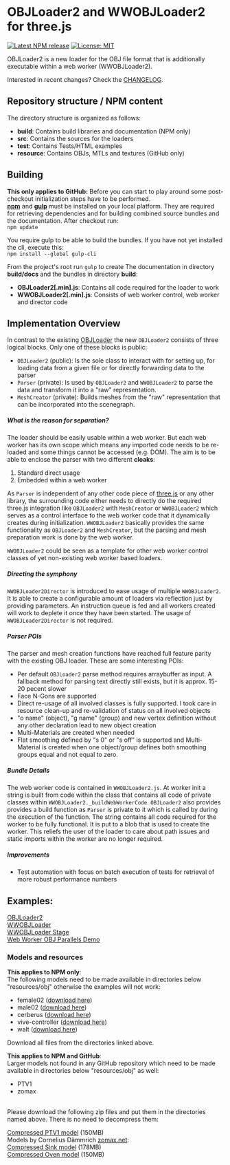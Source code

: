 OBJLoader2 and WWOBJLoader2 for three.js
===

[![Latest NPM release](https://img.shields.io/npm/v/wwobjloader2.svg)](https://www.npmjs.com/package/wwobjloader2)
[![License: MIT](https://img.shields.io/badge/License-MIT-yellow.svg)](https://github.com/kaisalmen/WWOBJLoader/blob/master/LICENSE)

OBJLoader2 is a new loader for the OBJ file format that is additionally executable within a web worker (WWOBJLoader2).

Interested in recent changes? Check the [CHANGELOG](CHANGELOG.md).

## Repository structure / NPM content
The directory structure is organized as follows:
- **build**: Contains build libraries and documentation (NPM only)
- **src**: Contains the sources for the loaders
- **test**: Contains Tests/HTML examples
- **resource**: Contains OBJs, MTLs and textures (GitHub only)

## Building

**This only applies to GitHub:** Before you can start to play around some post-checkout initialization steps have to be performed.<br>
**[npm](https://nodejs.org)** and **[gulp](http://gulpjs.com/)** must be installed on your local platform. They are required for retrieving dependencies and for building combined source bundles and the documentation. 
After checkout run:<br>
`npm update`

You require gulp to be able to build the bundles. If you have not yet installed the cli, execute this:<br>
`npm install --global gulp-cli`

From the project's root run `gulp` to create The documentation in directory **build/docs** and the bundles in directory **build**:
 - **OBJLoader2[.min].js**: Contains all code required for the loader to work
 - **WWOBJLoader2[.min].js**: Consists of web worker control, web worker and director code

## Implementation Overview
In contrast to the existing [OBJLoader](https://github.com/mrdoob/three.js/blob/dev/examples/js/loaders/OBJLoader.js) the new `OBJLoader2` consists of three logical blocks. Only one of these blocks is public:
- `OBJLoader2` (public): Is the sole class to interact with for setting up, for loading data from a given file or for directly forwarding data to the parser
- `Parser` (private): Is used by `OBJLoader2` and `WWOBJLoader2` to parse the data and transform it into a "raw" representation.
- `MeshCreator` (private): Builds meshes from the "raw" representation that can be incorporated into the scenegraph.

##### What is the reason for separation?
The loader should be easily usable within a web worker. But each web worker has its own scope which means any imported code needs to be re-loaded and some things cannot be accessed (e.g. DOM). The aim is to be able to enclose the parser with two different **cloaks**:<br>
1. Standard direct usage<br>
2. Embedded within a web worker

As `Parser` is independent of any other code piece of [three.js](https://threejs.org) or any other library, the surrounding code either needs to directly do the required three.js integration like `OBJLoader2` with `MeshCreator` or `WWOBJLoader2` which serves as a control interface to the web worker code that it dynamically creates during initialization. `WWOBJLoader2` basically provides the same functionality as `OBJLoader2` and `MeshCreator`, but the parsing and mesh preparation work is done by the web worker.

`WWOBJLoader2` could be seen as a template for other web worker control classes of yet non-existing web worker based loaders.

##### Directing the symphony
`WWOBJLoader2Director` is introduced to ease usage of multiple `WWOBJLoader2`. It is able to create a configurable amount of loaders via reflection just by providing parameters. An instruction queue is fed and all workers created will work to deplete it once they have been started. The usage of `WWOBJLoader2Director` is not required.

##### Parser POIs
The parser and mesh creation functions have reached full feature parity with the existing OBJ loader. These are some interesting POIs:
- Per default `OBJLoader2` parse method requires arraybuffer as input. A fallback method for parsing text directly still exists, but it is approx. 15-20 pecent slower
- Face N-Gons are supported
- Direct re-usage of all involved classes is fully supported. I took care in resource clean-up and re-validation of status on all involved objects
- "o name" (object), "g name" (group) and new vertex definition without any other declaration lead to new object creation
- Multi-Materials are created when needed
- Flat smoothing defined by "s 0" or "s off" is supported and Multi-Material is created when one object/group defines both smoothing groups equal and not equal to zero.

##### Bundle Details
The web worker code is contained in `WWOBJLoader2.js`. At worker init a string is built from code within the class that contains all code of private classes within `WWOBJLoader2._buildWebWorkerCode`. `OBJLoader2` also provides provides a build function as `Parser` is private to it which is called by during the execution of the function. The string contains all code required for the worker to be fully functional. It is put to a blob that is used to create the worker. This reliefs the user of the loader to care about path issues and static imports within the worker are no longer required.

##### Improvements
- Test automation with focus on batch execution of tests for retrieval of more robust performance numbers

## Examples:
[OBJLoader2](https://kaisalmen.de/wwobjloader2/objloader2/main.min.html)<br>
[WWOBJLoader](https://kaisalmen.de/wwobjloader2/wwobjloader2/main.min.html)<br>
[WWOBJLoader Stage](https://kaisalmen.de/wwobjloader2/wwobjloader2stage/main.min.html)<br>
[Web Worker OBJ Parallels Demo](https://kaisalmen.de/wwobjloader2/wwparallels/main.min.html)<br>

### Models and resources

**This applies to NPM only**:<br>
The following models need to be made available in directories below "resources/obj" otherwise the examples will not work:
- female02 ([download here](https://github.com/mrdoob/three.js/blob/dev/examples/obj/female02))
- male02 ([download here](https://github.com/mrdoob/three.js/blob/dev/examples/obj/male02))
- cerberus ([download here](https://github.com/mrdoob/three.js/blob/dev/examples/models/obj/cerberus))
- vive-controller ([download here](https://github.com/mrdoob/three.js/blob/dev/examples/models/obj/vive-controller))
- walt ([download here](https://github.com/mrdoob/three.js/blob/dev/examples/obj/walt))

Download all files from the directories linked above.<br>

**This applies to NPM and GitHub**:<br>
Larger models not found in any GitHub repository which need to be made available in directories below "resources/obj" as well:
- PTV1
- zomax
<br>
Please download the following zip files and put them in the directories named above. There is no need to decompress them:

[Compressed PTV1 model](https://kaisalmen.de/resource/obj/PTV1/PTV1.zip) (150MB)<br>
Models by Cornelius Dämmrich [zomax.net](https://zomax.net/free-stuff/):<br>
[Compressed Sink model](https://kaisalmen.de/resource/obj/zomax/zomax-net_haze-sink-scene.zip) (178MB)<br>
[Compressed Oven model](https://kaisalmen.de/resource/obj/zomax/zomax-net_haze-oven-scene.zip) (150MB)<br>

